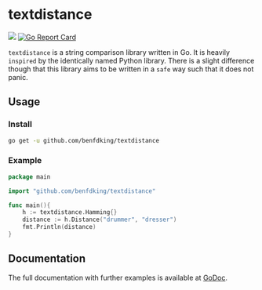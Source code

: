 # textdistance

[![](https://godoc.org/github.com/benfdking/textdistance?status.svg)](http://godoc.org/github.com/benfdking/textdistance)
[![Go Report Card](https://goreportcard.com/badge/github.com/benfdking/textdistance)](https://goreportcard.com/report/github.com/benfdking/textdistance)

`textdistance` is a string comparison library written in Go. It is heavily `inspired` by the identically named Python library. There is a slight difference though that this library aims to be written in a `safe` way such that it does not panic.

## Usage

### Install

```bash
go get -u github.com/benfdking/textdistance
```

### Example

```go
package main 

import "github.com/benfdking/textdistance"

func main(){
	h := textdistance.Hamming{}
	distance := h.Distance("drummer", "dresser")
	fmt.Println(distance)
}
```


## Documentation

The full documentation with further examples is available at [GoDoc](https://godoc.org/github.com/benfdking/textdistance).
